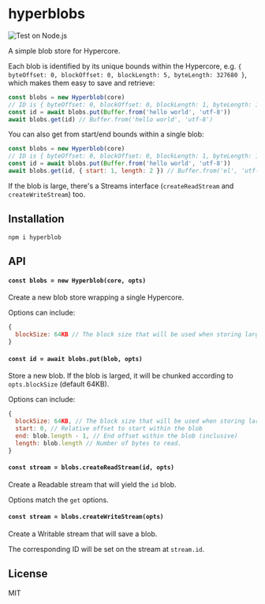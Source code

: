 # hyperblobs
![Test on Node.js](https://github.com/andrewosh/hyperblobs/workflows/Test%20on%20Node.js/badge.svg)

A simple blob store for Hypercore.

Each blob is identified by its unique bounds within the Hypercore, e.g. `{ byteOffset: 0, blockOffset: 0, blockLength: 5, byteLength: 327680 }`, which makes them easy to save and retrieve:
```js
const blobs = new Hyperblob(core)
// ID is { byteOffset: 0, blockOffset: 0, blockLength: 1, byteLength: 11 }
const id = await blobs.put(Buffer.from('hello world', 'utf-8')) 
await blobs.get(id) // Buffer.from('hello world', 'utf-8')
```

You can also get from start/end bounds within a single blob:
```js
const blobs = new Hyperblob(core)
// ID is { byteOffset: 0, blockOffset: 0, blockLength: 1, byteLength: 11 }
const id = await blobs.put(Buffer.from('hello world', 'utf-8')) 
await blobs.get(id, { start: 1, length: 2 }) // Buffer.from('el', 'utf-8')
```

If the blob is large, there's a Streams interface (`createReadStream` and `createWriteStream`) too.

## Installation
`npm i hyperblob`

## API

#### `const blobs = new Hyperblob(core, opts)`
Create a new blob store wrapping a single Hypercore.

Options can include:
```js
{
  blockSize: 64KB // The block size that will be used when storing large blobs.
}
```

#### `const id = await blobs.put(blob, opts)`
Store a new blob. If the blob is larged, it will be chunked according to `opts.blockSize` (default 64KB).

Options can include:
```js
{
  blockSize: 64KB, // The block size that will be used when storing large blobs.
  start: 0, // Relative offset to start within the blob
  end: blob.length - 1, // End offset within the blob (inclusive)
  length: blob.length // Number of bytes to read.
}
```

#### `const stream = blobs.createReadStream(id, opts)`
Create a Readable stream that will yield the `id` blob.

Options match the `get` options.

#### `const stream = blobs.createWriteStream(opts)`
Create a Writable stream that will save a blob.

The corresponding ID will be set on the stream at `stream.id`.

## License
MIT
